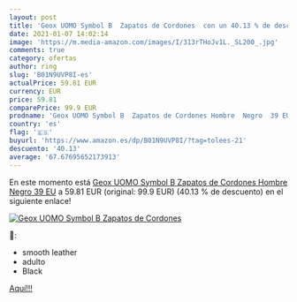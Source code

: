 ```yaml
---
layout: post
title: 'Geox UOMO Symbol B  Zapatos de Cordones  con un 40.13 % de descuento'
date: 2021-01-07 14:02:14
image: 'https://m.media-amazon.com/images/I/313rTHoJv1L._SL200_.jpg'
comments: true
category: ofertas
author: ring
slug: 'B01N9UVP8I-es'
actualPrice: 59.81 EUR
currency: EUR
price: 59.81
comparePrice: 99.9 EUR
prodname: 'Geox UOMO Symbol B  Zapatos de Cordones Hombre  Negro  39 EU'
country: 'es'
flag: '🇪🇸'
buyurl: 'https://www.amazon.es/dp/B01N9UVP8I/?tag=tolees-21'
descuento: '40.13'
average: '67.67695652173913'
---
```


En este momento está [Geox UOMO Symbol B  Zapatos de Cordones Hombre  Negro  39 EU](https://www.amazon.es/dp/B01N9UVP8I/?tag=tolees-21) a 59.81 EUR (original: 99.9 EUR) (40.13 %  de descuento) en el siguiente enlace!

[![Geox UOMO Symbol B  Zapatos de Cordones ](https://m.media-amazon.com/images/I/313rTHoJv1L._SL200_.jpg)](https://www.amazon.es/dp/B01N9UVP8I/?tag=tolees-21)

🔎:

- smooth leather
- adulto
- Black

[Aquí!!!](https://www.amazon.es/dp/B01N9UVP8I/?tag=tolees-21)
